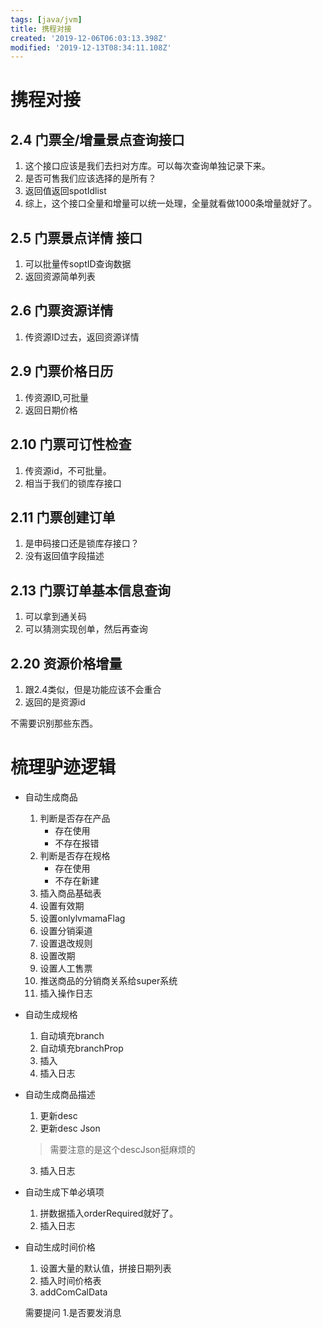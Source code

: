 ```yaml
---
tags: [java/jvm]
title: 携程对接
created: '2019-12-06T06:03:13.398Z'
modified: '2019-12-13T08:34:11.108Z'
---
```


# 携程对接

## 2.4 门票全/增量景点查询接口

1. 这个接口应该是我们去扫对方库。可以每次查询单独记录下来。
2. 是否可售我们应该选择的是所有？
3. 返回值返回spotIdlist
4. 综上，这个接口全量和增量可以统一处理，全量就看做1000条增量就好了。

## 2.5 门票景点详情 接口
1. 可以批量传soptID查询数据
2. 返回资源简单列表
## 2.6 门票资源详情
1. 传资源ID过去，返回资源详情

## 2.9 门票价格日历 
1. 传资源ID,可批量
2. 返回日期价格


## 2.10 门票可订性检查
1. 传资源id，不可批量。
2. 相当于我们的锁库存接口

## 2.11 门票创建订单 
1. 是申码接口还是锁库存接口？
2. 没有返回值字段描述

## 2.13 门票订单基本信息查询 
1. 可以拿到通关码
2. 可以猜测实现创单，然后再查询

## 2.20 资源价格增量
1. 跟2.4类似，但是功能应该不会重合
2. 返回的是资源id


不需要识别那些东西。

# 梳理驴迹逻辑
- 自动生成商品
    1. 判断是否存在产品
        - 存在使用
        - 不存在报错
    2. 判断是否存在规格
        - 存在使用
        - 不存在新建
    3. 插入商品基础表
    4. 设置有效期
    5. 设置onlylvmamaFlag
    6. 设置分销渠道
    7. 设置退改规则
    8. 设置改期
    9. 设置人工售票
    10. 推送商品的分销商关系给super系统
    11. 插入操作日志
- 自动生成规格
    1. 自动填充branch
    2. 自动填充branchProp
    3. 插入
    4. 插入日志
- 自动生成商品描述
    1. 更新desc
    2. 更新desc Json
    > 需要注意的是这个descJson挺麻烦的  
    3. 插入日志  
- 自动生成下单必填项
    1. 拼数据插入orderRequired就好了。
    2. 插入日志
- 自动生成时间价格
    1. 设置大量的默认值，拼接日期列表
    2. 插入时间价格表
    3. addComCalData


    需要提问
    1.是否要发消息
        





